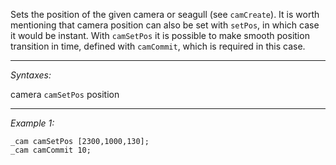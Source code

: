 Sets the position of the given camera or seagull (see `camCreate`). It is worth mentioning that camera position can also be set with `setPos`, in which case it would be instant. With `camSetPos` it is possible to make smooth position transition in time, defined with `camCommit`, which is required in this case.


---
*Syntaxes:*

camera `camSetPos` position

---
*Example 1:*

```sqf
_cam camSetPos [2300,1000,130];
_cam camCommit 10;
```